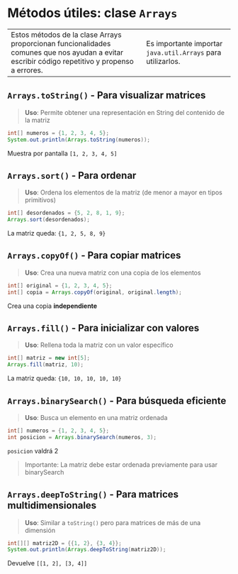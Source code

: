 # Métodos útiles: clase `Arrays`

|||
|-|-|
|Estos métodos de la clase Arrays proporcionan funcionalidades comunes que nos ayudan a evitar escribir código repetitivo y propenso a errores.|Es importante importar `java.util.Arrays` para utilizarlos.

## `Arrays.toString()` - Para visualizar matrices

>**Uso**: Permite obtener una representación en String del contenido de la matriz

```java
int[] numeros = {1, 2, 3, 4, 5};
System.out.println(Arrays.toString(numeros));
```

Muestra por pantalla `[1, 2, 3, 4, 5]`

## `Arrays.sort()` - Para ordenar

>**Uso**: Ordena los elementos de la matriz (de menor a mayor en tipos primitivos)

```java
int[] desordenados = {5, 2, 8, 1, 9};
Arrays.sort(desordenados);
```

La matriz queda: `{1, 2, 5, 8, 9}`

## `Arrays.copyOf()` - Para copiar matrices

>**Uso**: Crea una nueva matriz con una copia de los elementos

```java
int[] original = {1, 2, 3, 4, 5};
int[] copia = Arrays.copyOf(original, original.length);
```

Crea una copia **independiente**

## `Arrays.fill()` - Para inicializar con valores

>**Uso**: Rellena toda la matriz con un valor específico

```java
int[] matriz = new int[5];
Arrays.fill(matriz, 10);
```

La matriz queda: `{10, 10, 10, 10, 10}`

## `Arrays.binarySearch()` - Para búsqueda eficiente

>**Uso**: Busca un elemento en una matriz ordenada

```java
int[] numeros = {1, 2, 3, 4, 5};
int posicion = Arrays.binarySearch(numeros, 3);
```

`posicion` valdrá 2

> Importante: La matriz debe estar ordenada previamente para usar binarySearch

## `Arrays.deepToString()` - Para matrices multidimensionales

>**Uso**: Similar a `toString()` pero para matrices de más de una dimensión

```java
int[][] matriz2D = {{1, 2}, {3, 4}};
System.out.println(Arrays.deepToString(matriz2D));
```

Devuelve `[[1, 2], [3, 4]]`

